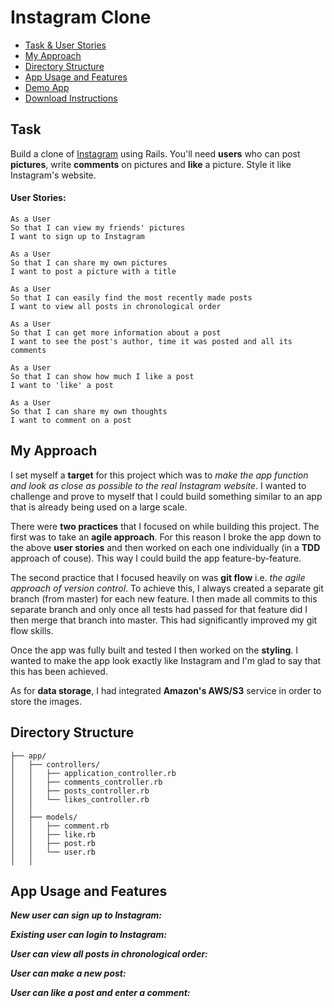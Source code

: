 # Instagram Clone

* [Task & User Stories](#task)
* [My Approach](#my-approach)
* [Directory Structure](#directory-structure)
* [App Usage and Features](#app-usage-and-features)
* [Demo App](#demo-app)
* [Download Instructions](#download-instructions)

## Task

Build a clone of [Instagram](https://www.instagram.com/) using Rails. You'll need **users** who can post **pictures**, write **comments** on pictures and **like** a picture. Style it like Instagram's website.

#### User Stories:

```
As a User
So that I can view my friends' pictures
I want to sign up to Instagram

As a User
So that I can share my own pictures
I want to post a picture with a title

As a User
So that I can easily find the most recently made posts
I want to view all posts in chronological order

As a User
So that I can get more information about a post
I want to see the post's author, time it was posted and all its comments

As a User
So that I can show how much I like a post
I want to 'like' a post

As a User
So that I can share my own thoughts
I want to comment on a post
```

## My Approach

I set myself a **target** for this project which was to *make the app function and look as close as possible to the real Instagram website*. I wanted to challenge and prove to myself that I could build something similar to an app that is already being used on a large scale.

There were **two practices** that I focused on while building this project. The first was to take an **agile approach**. For this reason I broke the app down to the above **user stories** and then worked on each one individually (in a **TDD** approach of couse). This way I could build the app feature-by-feature.

The second practice that I focused heavily on was **git flow** i.e. *the agile approach of version control*. To achieve this, I always created a separate git branch (from master) for each new feature. I then made all commits to this separate branch and only once all tests had passed for that feature did I then merge that branch into master. This had significantly improved my git flow skills.

Once the app was fully built and tested I then worked on the **styling**. I wanted to make the app look exactly like Instagram and I'm glad to say that this has been achieved.

As for **data storage**, I had integrated **Amazon's AWS/S3** service in order to store the images.

## Directory Structure

```
├── app/
│   ├── controllers/
│   │   ├── application_controller.rb
│   │   ├── comments_controller.rb
│   │   ├── posts_controller.rb
│   │   └── likes_controller.rb
│   │
│   ├── models/
│   │   ├── comment.rb
│   │   ├── like.rb
│   │   ├── post.rb
│   │   └── user.rb
│   │
```

## App Usage and Features

***New user can sign up to Instagram:***

***Existing user can login to Instagram:***

***User can view all posts in chronological order:***

***User can make a new post:***

***User can like a post and enter a comment:***

